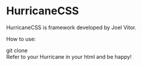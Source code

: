 # HurricaneCSS
HurricaneCSS is framework developed by Joel Vitor.

How to use:

git clone
<br>
Refer to your Hurricane in your html and be happy!
